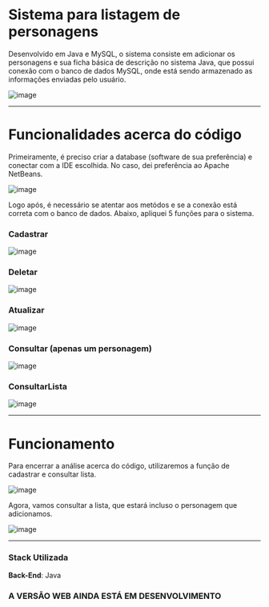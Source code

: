 # Sistema para listagem de personagens

Desenvolvido em Java e MySQL, o sistema consiste em adicionar os personagens e sua ficha básica de descrição no sistema Java, que possui conexão com o banco de dados MySQL, onde está sendo armazenado as informações enviadas pelo usuário.

![image](https://github.com/user-attachments/assets/c0e04e01-dd1f-4ded-8c96-40812940e5c8)

---

# Funcionalidades acerca do código

Primeiramente, é preciso criar a database (software de sua preferência) e conectar com a IDE  escolhida. No caso, dei preferência ao Apache NetBeans.

![image](https://github.com/user-attachments/assets/4734cf72-ba95-4e26-acf1-16af1bc71496)

Logo após, é necessário se atentar aos metódos e se a conexão está correta com o banco de dados. Abaixo, apliquei 5 funções para o sistema.

### Cadastrar

![image](https://github.com/user-attachments/assets/658210c4-73f4-4b3f-892f-7c1badf36438)

### Deletar

![image](https://github.com/user-attachments/assets/21d1d2fe-b1d7-42e4-9f48-bb13c3527f42)

### Atualizar

![image](https://github.com/user-attachments/assets/79331194-b5a9-4c12-a812-d730d8719d01)

### Consultar (apenas um personagem)

![image](https://github.com/user-attachments/assets/9d7dab02-2f3a-474b-9513-338a2f9089f3)

### ConsultarLista

![image](https://github.com/user-attachments/assets/f5ae80b9-ef94-4ded-8fc9-07e448f00b09)

---

# Funcionamento

Para encerrar a análise acerca do código, utilizaremos a função de cadastrar e consultar lista.

![image](https://github.com/user-attachments/assets/fe22a404-d2d6-4af6-9ae9-b26a4431f13d)

Agora, vamos consultar a lista, que estará incluso o personagem que adicionamos.

![image](https://github.com/user-attachments/assets/62cc6c4d-9266-452d-8827-7a4c665ea4c6)

---

### Stack Utilizada

**Back-End**: Java

### A VERSÃO WEB AINDA ESTÁ EM DESENVOLVIMENTO


